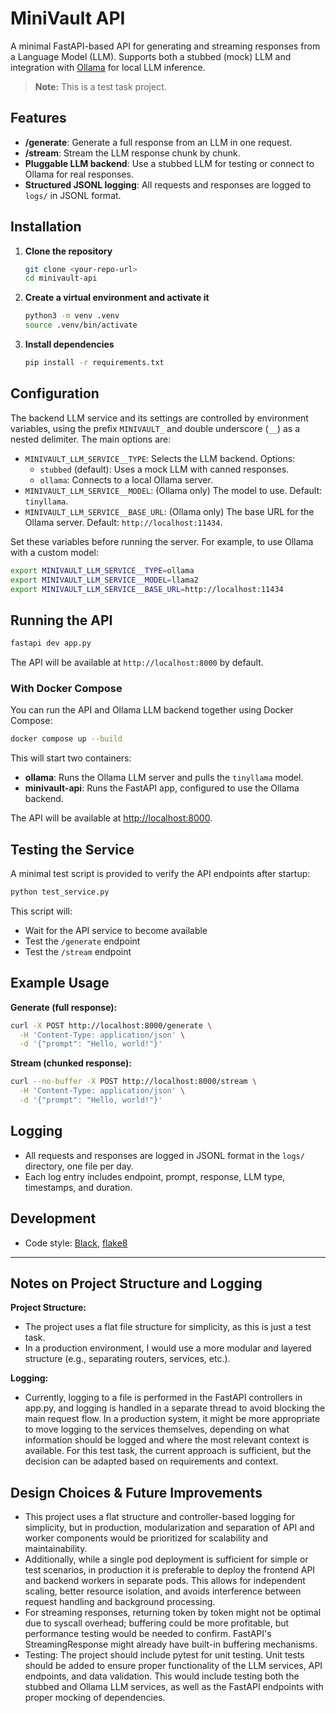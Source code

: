 # MiniVault API

A minimal FastAPI-based API for generating and streaming responses from a Language Model (LLM). Supports both a stubbed (mock) LLM and integration with [Ollama](https://ollama.com/) for local LLM inference.

> **Note:** This is a test task project.

## Features
- **/generate**: Generate a full response from an LLM in one request.
- **/stream**: Stream the LLM response chunk by chunk.
- **Pluggable LLM backend**: Use a stubbed LLM for testing or connect to Ollama for real responses.
- **Structured JSONL logging**: All requests and responses are logged to `logs/` in JSONL format.

## Installation

1. **Clone the repository**
   ```bash
   git clone <your-repo-url>
   cd minivault-api
   ```
2. **Create a virtual environment and activate it**
   ```bash
   python3 -m venv .venv
   source .venv/bin/activate
   ```
3. **Install dependencies**
   ```bash
   pip install -r requirements.txt
   ```

## Configuration

The backend LLM service and its settings are controlled by environment variables, using the prefix `MINIVAULT_` and double underscore (`__`) as a nested delimiter. The main options are:

- `MINIVAULT_LLM_SERVICE__TYPE`: Selects the LLM backend. Options:
  - `stubbed` (default): Uses a mock LLM with canned responses.
  - `ollama`: Connects to a local Ollama server.
- `MINIVAULT_LLM_SERVICE__MODEL`: (Ollama only) The model to use. Default: `tinyllama`.
- `MINIVAULT_LLM_SERVICE__BASE_URL`: (Ollama only) The base URL for the Ollama server. Default: `http://localhost:11434`.

Set these variables before running the server. For example, to use Ollama with a custom model:

```bash
export MINIVAULT_LLM_SERVICE__TYPE=ollama
export MINIVAULT_LLM_SERVICE__MODEL=llama2
export MINIVAULT_LLM_SERVICE__BASE_URL=http://localhost:11434
```

## Running the API

```bash
fastapi dev app.py
```

The API will be available at `http://localhost:8000` by default.

### With Docker Compose

You can run the API and Ollama LLM backend together using Docker Compose:

```bash
docker compose up --build
```

This will start two containers:
- **ollama**: Runs the Ollama LLM server and pulls the `tinyllama` model.
- **minivault-api**: Runs the FastAPI app, configured to use the Ollama backend.

The API will be available at [http://localhost:8000](http://localhost:8000).

## Testing the Service

A minimal test script is provided to verify the API endpoints after startup:

```bash
python test_service.py
```

This script will:
- Wait for the API service to become available
- Test the `/generate` endpoint
- Test the `/stream` endpoint


## Example Usage

**Generate (full response):**
```bash
curl -X POST http://localhost:8000/generate \
  -H 'Content-Type: application/json' \
  -d '{"prompt": "Hello, world!"}'
```

**Stream (chunked response):**
```bash
curl --no-buffer -X POST http://localhost:8000/stream \
  -H 'Content-Type: application/json' \
  -d '{"prompt": "Hello, world!"}'
```

## Logging
- All requests and responses are logged in JSONL format in the `logs/` directory, one file per day.
- Each log entry includes endpoint, prompt, response, LLM type, timestamps, and duration.

## Development
- Code style: [Black](https://black.readthedocs.io/en/stable/), [flake8](https://flake8.pycqa.org/en/latest/)

---

## Notes on Project Structure and Logging

**Project Structure:**

- The project uses a flat file structure for simplicity, as this is just a test task.
- In a production environment, I would use a more modular and layered structure (e.g., separating routers, services, etc.).

**Logging:**

- Currently, logging to a file is performed in the FastAPI controllers in app.py, and logging is handled in a separate thread to avoid blocking the main request flow. In a production system, it might be more appropriate to move logging to the services themselves, depending on what information should be logged and where the most relevant context is available. For this test task, the current approach is sufficient, but the decision can be adapted based on requirements and context.

## Design Choices & Future Improvements

- This project uses a flat structure and controller-based logging for simplicity, but in production, modularization and separation of API and worker components would be prioritized for scalability and maintainability. 
- Additionally, while a single pod deployment is sufficient for simple or test scenarios, in production it is preferable to deploy the frontend API and backend workers in separate pods. This allows for independent scaling, better resource isolation, and avoids interference between request handling and background processing. 
- For streaming responses, returning token by token might not be optimal due to syscall overhead; buffering could be more profitable, but performance testing would be needed to confirm. FastAPI's StreamingResponse might already have built-in buffering mechanisms.
- Testing: The project should include pytest for unit testing. Unit tests should be added to ensure proper functionality of the LLM services, API endpoints, and data validation. This would include testing both the stubbed and Ollama LLM services, as well as the FastAPI endpoints with proper mocking of dependencies.